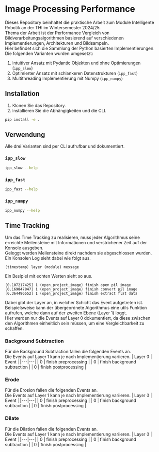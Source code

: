 # Image Processing Performance
Dieses Repository beinhaltet die praktische Arbeit zum Module Intelligente Robotik an der THI im Wintersemester 2024/25.\
Thema der Arbeit ist der Performance Vergleich von Bildverarbeitungsalgorithmen basierend auf verschiedenen Implementierungen, Architekturen und Bildsampeln.\
Hier befindet sich die Sammlung der Python basierten Implementierungen.\
Die folgenden Varianten wurden umgesetzt:
1. Intuitiver Ansatz mit Pydantic Objekten und ohne Optimierungen (`ipp_slow`)
2. Optimierter Ansatz mit schlankeren Datenstrukturen (`ipp_fast`)
3. Multithreading Implementierung mit Numpy (`ipp_numpy`)

## Installation
1. Klonen Sie das Repository.
2. Installieren Sie die Abhängigkeiten und die CLI.
```bash
pip install -e .
```

## Verwendung
Alle drei Varianten sind per CLI aufrufbar und dokumentiert.
### `ipp_slow`
```bash
ipp_slow --help
```

### `ipp_fast`
```bash
ipp_fast --help
```

### `ipp_numpy`
```bash
ipp_numpy --help
```

## Time Tracking
Um das Time Tracking zu realisieren, muss jeder Algorithmus seine erreichte Meilensteine mit Informationen und verstrichener Zeit auf der Konsole ausgeben.\
Geloggt werden Meilensteine direkt nachdem sie abgeschlossen wurden.\
Ein Konsolen Log sieht dabei wie folgt aus.
```
[timestamp] layer (module) message
```
Ein Besipiel mit echten Werten sieht so aus.
```
[0.107217425] 1 (open_project_image) finish open pil image
[0.169847847] 1 (open_project_image) finish convert pil image
[0.364496552] 1 (open_project_image) finish extract flat data
```
Dabei gibt der Layer an, in welcher Schicht das Event aufgetreten ist.\
Beispielsweise kann der übergeordnete Algorithmus eine utils Funktion aufrufen, welche dann auf der zweiten Ebene (Layer 1) loggt.\
Hier werden nur die Events auf Layer 0 dokumentiert, da diese zwischen den Algorithmen einheitlich sein müssen, um eine Vergleichbarkeit zu schaffen.

### Background Subtraction
Für die Background Subtraction fallen die folgenden Events an.\
Die Events auf Layer 1 kann je nach Implementierung variieren.
| Layer 0 | Event |
|---|---|
| 0 | finish preprocessing |
| 0 | finish background subtraction |
| 0 | finish postprocessing |

### Erode
Für die Erosion fallen die folgenden Events an.\
Die Events auf Layer 1 kann je nach Implementierung variieren.
| Layer 0 | Event |
|---|---|
| 0 | finish preprocessing |
| 0 | finish background subtraction |
| 0 | finish postprocessing |

### Dilate
Für die Dilation fallen die folgenden Events an.\
Die Events auf Layer 1 kann je nach Implementierung variieren.
| Layer 0 | Event |
|---|---|
| 0 | finish preprocessing |
| 0 | finish background subtraction |
| 0 | finish postprocessing |
